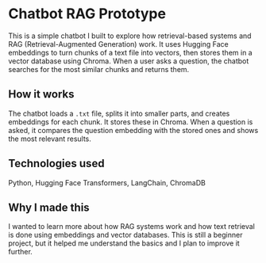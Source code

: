 # Chatbot RAG Prototype

This is a simple chatbot I built to explore how retrieval-based systems and RAG (Retrieval-Augmented Generation) work. It uses Hugging Face embeddings to turn chunks of a text file into vectors, then stores them in a vector database using Chroma. When a user asks a question, the chatbot searches for the most similar chunks and returns them.

## How it works

The chatbot loads a `.txt` file, splits it into smaller parts, and creates embeddings for each chunk. It stores these in Chroma. When a question is asked, it compares the question embedding with the stored ones and shows the most relevant results.

## Technologies used

Python, Hugging Face Transformers, LangChain, ChromaDB

## Why I made this

I wanted to learn more about how RAG systems work and how text retrieval is done using embeddings and vector databases. This is still a beginner project, but it helped me understand the basics and I plan to improve it further.
